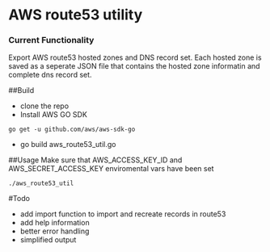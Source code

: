# AWS route53 utility

### Current Functionality
Export AWS route53 hosted zones and DNS record set. Each hosted zone is saved as a seperate JSON file that contains the hosted zone informatin and complete dns record set.

##Build
- clone the repo
-  Install AWS GO SDK
  ```
  go get -u github.com/aws/aws-sdk-go
  ```
- go build aws_route53_util.go

##Usage
Make sure that AWS_ACCESS_KEY_ID and AWS_SECRET_ACCESS_KEY enviromental vars have been set
```
./aws_route53_util
```
#Todo 
- add import  function to import and recreate records in route53
- add help information
- better error handling
- simplified output  
